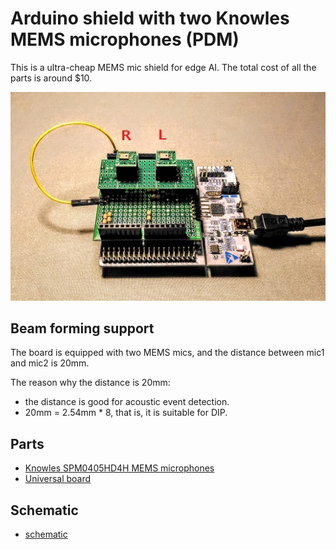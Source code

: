 # Arduino shield with two Knowles MEMS microphones (PDM)

This is a ultra-cheap MEMS mic shield for edge AI. The total cost of all the parts is around $10.

![](../stm32/beam_forming_20mm_board.jpg)

## Beam forming support

The board is equipped with two MEMS mics, and the distance between mic1 and mic2 is 20mm.

The reason why the distance is 20mm:

- the distance is good for acoustic event detection.
- 20mm = 2.54mm * 8, that is, it is suitable for DIP.

## Parts

- [Knowles SPM0405HD4H MEMS microphones](http://akizukidenshi.com/catalog/g/gM-05577/)
- [Universal board](http://akizukidenshi.com/catalog/g/gP-07555/)

## Schematic

- [schematic](./arduino_shield.pdf)
